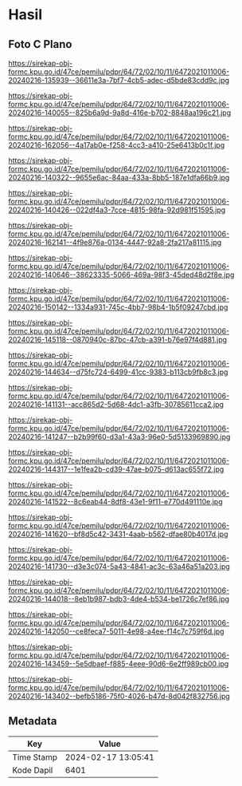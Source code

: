 # Hasil

## Foto C Plano

https://sirekap-obj-formc.kpu.go.id/47ce/pemilu/pdpr/64/72/02/10/11/6472021011006-20240216-135939--36611e3a-7bf7-4cb5-adec-d5bde83cdd9c.jpg

https://sirekap-obj-formc.kpu.go.id/47ce/pemilu/pdpr/64/72/02/10/11/6472021011006-20240216-140055--825b6a9d-9a8d-416e-b702-8848aa196c21.jpg

https://sirekap-obj-formc.kpu.go.id/47ce/pemilu/pdpr/64/72/02/10/11/6472021011006-20240216-162056--4a17ab0e-f258-4cc3-a410-25e6413b0c1f.jpg

https://sirekap-obj-formc.kpu.go.id/47ce/pemilu/pdpr/64/72/02/10/11/6472021011006-20240216-140322--9655e6ac-84aa-433a-8bb5-187e1dfa66b9.jpg

https://sirekap-obj-formc.kpu.go.id/47ce/pemilu/pdpr/64/72/02/10/11/6472021011006-20240216-140426--022df4a3-7cce-4815-98fa-92d981f51595.jpg

https://sirekap-obj-formc.kpu.go.id/47ce/pemilu/pdpr/64/72/02/10/11/6472021011006-20240216-162141--4f9e876a-0134-4447-92a8-2fa217a81115.jpg

https://sirekap-obj-formc.kpu.go.id/47ce/pemilu/pdpr/64/72/02/10/11/6472021011006-20240216-140646--38623335-5066-469a-98f3-45ded48d2f8e.jpg

https://sirekap-obj-formc.kpu.go.id/47ce/pemilu/pdpr/64/72/02/10/11/6472021011006-20240216-150142--1334a931-745c-4bb7-98b4-1b5f09247cbd.jpg

https://sirekap-obj-formc.kpu.go.id/47ce/pemilu/pdpr/64/72/02/10/11/6472021011006-20240216-145118--0870940c-87bc-47cb-a391-b76e97f4d881.jpg

https://sirekap-obj-formc.kpu.go.id/47ce/pemilu/pdpr/64/72/02/10/11/6472021011006-20240216-144634--d75fc724-6499-41cc-9383-b113cb9fb8c3.jpg

https://sirekap-obj-formc.kpu.go.id/47ce/pemilu/pdpr/64/72/02/10/11/6472021011006-20240216-141131--acc865d2-5d68-4dc1-a3fb-30785611cca2.jpg

https://sirekap-obj-formc.kpu.go.id/47ce/pemilu/pdpr/64/72/02/10/11/6472021011006-20240216-141247--b2b99f60-d3a1-43a3-96e0-5d5133969890.jpg

https://sirekap-obj-formc.kpu.go.id/47ce/pemilu/pdpr/64/72/02/10/11/6472021011006-20240216-144317--1e1fea2b-cd39-47ae-b075-d613ac655f72.jpg

https://sirekap-obj-formc.kpu.go.id/47ce/pemilu/pdpr/64/72/02/10/11/6472021011006-20240216-141522--8c6eab44-8df8-43e1-9f11-e770d491110e.jpg

https://sirekap-obj-formc.kpu.go.id/47ce/pemilu/pdpr/64/72/02/10/11/6472021011006-20240216-141620--bf8d5c42-3431-4aab-b562-dfae80b4017d.jpg

https://sirekap-obj-formc.kpu.go.id/47ce/pemilu/pdpr/64/72/02/10/11/6472021011006-20240216-141730--d3e3c074-5a43-4841-ac3c-63a46a51a203.jpg

https://sirekap-obj-formc.kpu.go.id/47ce/pemilu/pdpr/64/72/02/10/11/6472021011006-20240216-144018--8eb1b987-bdb3-4de4-b534-be1726c7ef86.jpg

https://sirekap-obj-formc.kpu.go.id/47ce/pemilu/pdpr/64/72/02/10/11/6472021011006-20240216-142050--ce8feca7-5011-4e98-a4ee-f14c7c759f6d.jpg

https://sirekap-obj-formc.kpu.go.id/47ce/pemilu/pdpr/64/72/02/10/11/6472021011006-20240216-143459--5e5dbaef-f885-4eee-90d6-6e2ff989cb00.jpg

https://sirekap-obj-formc.kpu.go.id/47ce/pemilu/pdpr/64/72/02/10/11/6472021011006-20240216-143402--befb5186-75f0-4026-b47d-8d042f832756.jpg


## Metadata

| Key        | Value               |
| ---------- | ------------------- |
| Time Stamp | 2024-02-17 13:05:41 |
| Kode Dapil | 6401                |



